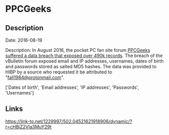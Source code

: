 # PPCGeeks

## Description

Date: 2016-08-19

Description:
In August 2016, the pocket PC fan site forum <a href="https://web.archive.org/web/20210227221024/https://forum.ppcgeeks.com/site-news-announcements/153465-urgent-ppcgeeks-hacked-database-dumped.html" target="_blank" rel="noopener">PPCGeeks suffered a data breach that exposed over 490k records</a>. The breach of the vBulletin forum exposed email and IP addresses, usernames, dates of birth and passwords stored as salted MD5 hashes. The data was provided to HIBP by a source who requested it be attributed to &quot;fall1984@protonmail.com&quot;.


['Dates of birth', 'Email addresses', 'IP addresses', 'Passwords', 'Usernames']

## Links

https://link-to.net/1229997/502.04521621918906/dynamic/?r=cHBjZ2Vla3MuY29t